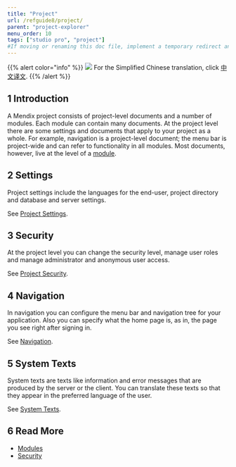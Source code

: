 ```yaml
---
title: "Project"
url: /refguide8/project/
parent: "project-explorer"
menu_order: 10
tags: ["studio pro", "project"]
#If moving or renaming this doc file, implement a temporary redirect and let the respective team know they should update the URL in the product. See Mapping to Products for more details.
---
```


{{% alert color="info" %}}
<img src="attachments/chinese-translation/china.png" style="display: inline-block; margin: 0" /> For the Simplified Chinese translation, click [中文译文](https://cdn.mendix.tencent-cloud.com/documentation/refguide8/project.pdf).
{{% /alert %}}

## 1 Introduction

A Mendix project consists of project-level documents and a number of modules. Each module can contain many documents. At the project level there are some settings and documents that apply to your project as a whole. For example, navigation is a project-level document; the menu bar is project-wide and can refer to functionality in all modules. Most documents, however, live at the level of a [module](/refguide8/modules/).

## 2 Settings

Project settings include the languages for the end-user, project directory and database and server settings.

See [Project Settings](/refguide8/project-settings/).

## 3 Security

At the project level you can change the security level, manage user roles and manage administrator and anonymous user access.

See [Project Security](/refguide8/project-security/).

## 4 Navigation

In navigation you can configure the menu bar and navigation tree for your application. Also you can specify what the home page is, as in, the page you see right after signing in.

See [Navigation](/refguide8/navigation/).

## 5 System Texts

System texts are texts like information and error messages that are produced by the server or the client. You can translate these texts so that they appear in the preferred language of the user.

See [System Texts](/refguide8/system-texts/).

## 6 Read More

* [Modules](/refguide8/modules/)
* [Security](/refguide8/security/)